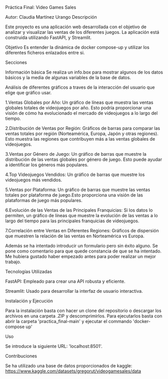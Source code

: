 Práctica Final: Video Games Sales

Autor: Claudia Martínez Urango
Descripción

Este proyecto es una aplicación web desarrollada con el objetivo de analizar y visualizar las ventas de los diferentes juegos. La aplicación está construida utilizando FastAPI, y Streamlit.

Objetivo
Es entender la dinámica de docker compose-up y utilizar los diferentes ficheros enlazados entre si.

Secciones

Información básica
Se realiza un info.box para mostrar algunos de los datos básicos y la media de algunas variables de la base de datos.



Análisis de diferentes gráficos a traves de la interacción del usuario que elige que gráfico usar.

1.Ventas Globales por Año: Un gráfico de líneas que muestra las ventas globales totales de videojuegos por año. Esto podría proporcionar una visión de cómo ha evolucionado el mercado de videojuegos a lo largo del tiempo.

2.Distribución de Ventas por Región: Gráficos de barras para comparar las ventas totales por región (Norteamérica, Europa, Japón y otras regiones). Esto muestra las regiones que contribuyen más a las ventas globales de videojuegos.

3.Ventas por Género de Juego: Un gráfico de barras que muestre la distribución de las ventas globales por género de juego. Esto puede ayudar a identificar los géneros más populares.

4.Top Videojuegos Vendidos: Un gráfico de barras que muestre los videojuegos más vendidos.

5.Ventas por Plataforma: Un gráfico de barras que muestre las ventas totales por plataforma de juego.Esto proporciona una visión de las plataformas de juego más populares.

6.Evolución de las Ventas de las Principales Franquicias: Si los datos lo permiten, un gráfico de líneas que muestre la evolución de las ventas a lo largo del tiempo para las principales franquicias de videojuegos.

7.Correlación entre Ventas en Diferentes Regiones: Gráficos de dispersión que muestren la relación de las ventas en Norteamérica vs Europa.

Además se ha intentado introducir un formulario pero sin éxito alguno. Se pone como comentario para que quede constancia de que se ha intentado. Me hubiera gustado haber empezado antes para poder realizar un mejor trabajo.

Tecnologías Utilizadas

FastAPI: Empleado para crear una API robusta y eficiente.

Streamlit: Usado para desarrollar la interfaz de usuario interactiva.

Instalación y Ejecución

Para la instalación basta con hacer un clone del repositorio o descargar los archivos en una carpeta .ZIP y descomprimirlos. Para ejecutarlos basta con abrir la carpeta 'practica_final-main' y ejecutar el commando 'docker-compose up'

Uso

Se introduce la siguiente URL: 'localhost:8501'.

Contribuciones

Se ha utilizado una base de datos proporcionados de kaggle: https://www.kaggle.com/datasets/gregorut/videogamesales/data
